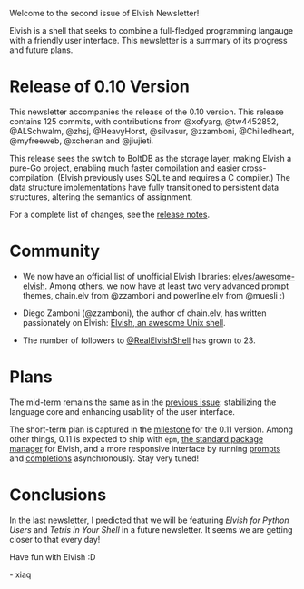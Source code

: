 Welcome to the second issue of Elvish Newsletter!

Elvish is a shell that seeks to combine a full-fledged programming langauge
with a friendly user interface. This newsletter is a summary of its progress
and future plans.


# Release of 0.10 Version

This newsletter accompanies the release of the 0.10 version. This release
contains 125 commits, with contributions from @xofyarg, @tw4452852, @ALSchwalm,
@zhsj, @HeavyHorst, @silvasur, @zzamboni, @Chilledheart, @myfreeweb, @xchenan
and @jiujieti.

This release sees the switch to BoltDB as the storage layer, making Elvish a
pure-Go project, enabling much faster compilation and easier cross-compilation.
(Elvish previously uses SQLite and requires a C compiler.)
The data structure implementations have fully transitioned to persistent data
structures, altering the semantics of assignment.

For a complete list of changes, see the [release notes](0.10-release-notes.html).


# Community

*   We now have an official list of unofficial Elvish libraries:
    [elves/awesome-elvish](https://github.com/elves/awesome-elvish). Among
    others, we now have at least two very advanced prompt themes, chain.elv
    from @zzamboni and powerline.elv from @muesli :)

*   Diego Zamboni (@zzamboni), the author of chain.elv, has written
    passionately on Elvish: [Elvish, an awesome Unix
    shell](http://zzamboni.org/post/elvish-an-awesome-unix-shell/).

*   The number of followers to
    [@RealElvishShell](https://twitter.com/RealElvishShell/) has grown to 23.


# Plans

The mid-term remains the same as in the [previous
issue](newsletter-july-2017.html): stabilizing the language core and enhancing
usability of the user interface.

The short-term plan is captured in the
[milestone](https://github.com/elves/elvish/milestone/3) for the 0.11 version.
Among other things, 0.11 is expected to ship with `epm`, [the standard package
manager](https://github.com/elves/elvish/issues/239) for Elvish, and a more
responsive interface by running
[prompts](https://github.com/elves/elvish/issues/482) and
[completions](https://github.com/elves/elvish/issues/483) asynchronously. Stay
very tuned!


# Conclusions

In the last newsletter, I predicted that we will be featuring *Elvish for
Python Users* and *Tetris in Your Shell* in a future newsletter. It seems we
are getting closer to that every day!

Have fun with Elvish :D

\- xiaq
